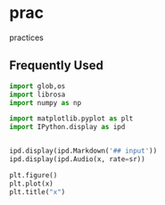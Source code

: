 # prac
practices

## Frequently Used

```python
import glob,os
import librosa
import numpy as np

import matplotlib.pyplot as plt   
import IPython.display as ipd


ipd.display(ipd.Markdown('## input'))
ipd.display(ipd.Audio(x, rate=sr))

plt.figure()
plt.plot(x)
plt.title("x")
```

